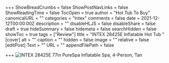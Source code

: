 +++
ShowBreadCrumbs = false
ShowPostNavLinks = false
ShowReadingTime = false
TocOpen = true
author = "Hot Tub To Buy"
canonicalURL = ""
categories = "Intex"
comments = false
date = 2021-12-12T00:00:00Z
description = ""
disableHLJS = false
disableShare = false
draft = true
hideSummary = false
hidemeta = false
searchHidden = false
showToc = true
tags = ["Review"]
title = "INTEX 28425E Inflatable Hot Tub "
[cover]
alt = ""
caption = ""
hidden = false
image = ""
relative = false
[editPost]
Text = ""
URL = ""
appendFilePath = false

+++
![INTEX 28425E 77in PureSpa Inflatable Spa, 4-Person, Tan](https://images-na.ssl-images-amazon.com/images/I/91gPhONNcAL._AC_UL604_SR604,400_.jpg)